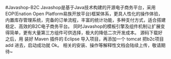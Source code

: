 #Javashop-B2C
Javashop是基于Java技术构建的开源电子商务平台，采用EOP(Enation Open Platform易族开放平台)框架体系，更具人性化的操作体验，内置库存管理系统，完备的订单流程，丰富的统计功能，多种支付方式，适合搭建稳定、高效的B2C电子商务平台。 同时Javashop的模板引擎及组件机制让扩展变得简单，更有大量第三方组件可供选择，极大的降低二次开发成本。
源码下载好之后，用 装好 Maven 插件的 Eclipse 导入项目，再添加一个 tomcat 把b2c项目 add 进去，启动成功就 Ok。
相关的安装、操作等解释性文档会陆续上传，敬请期待~
